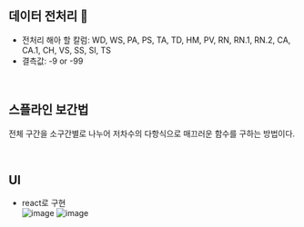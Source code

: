 ## 데이터 전처리  🙌 
- 전처리 해아 할 칼럼: WD, WS, PA, PS, TA, TD, HM, PV, RN, RN.1, RN.2, CA, CA.1, CH, VS, SS, SI, TS
- 결측값: -9 or -99

<br>

## 스플라인 보간법
전체 구간을 소구간별로 나누어 저차수의 다항식으로 매끄러운 함수를 구하는 방법이다.

<br>

## UI
- react로 구현 <br>
![image](https://github.com/user-attachments/assets/9a0ea1f3-1110-41bb-b7f5-b07dbf74b8f2)
![image](https://github.com/user-attachments/assets/b81d3758-5f21-45bf-ac69-14c7d9d67abf)
